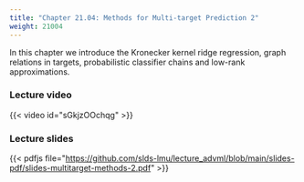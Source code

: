```yaml
---
title: "Chapter 21.04: Methods for Multi-target Prediction 2"
weight: 21004
---
```

In this chapter we introduce the Kronecker kernel ridge regression, graph relations in targets, probabilistic classifier chains and low-rank approximations. 
<!--more-->

### Lecture video

{{< video id="sGkjzOOchqg" >}}

### Lecture slides

{{< pdfjs file="https://github.com/slds-lmu/lecture_advml/blob/main/slides-pdf/slides-multitarget-methods-2.pdf" >}}
